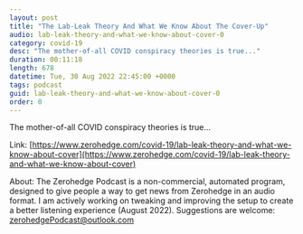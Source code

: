 ```yaml
---
layout: post
title: "The Lab-Leak Theory And What We Know About The Cover-Up"
audio: lab-leak-theory-and-what-we-know-about-cover-0
category: covid-19
desc: "The mother-of-all COVID conspiracy theories is true..."
duration: 00:11:18
length: 678
datetime: Tue, 30 Aug 2022 22:45:00 +0000
tags: podcast
guid: lab-leak-theory-and-what-we-know-about-cover-0
order: 0
---
```

The mother-of-all COVID conspiracy theories is true...

Link: [https://www.zerohedge.com/covid-19/lab-leak-theory-and-what-we-know-about-cover](https://www.zerohedge.com/covid-19/lab-leak-theory-and-what-we-know-about-cover)

About: The Zerohedge Podcast is a non-commercial, automated program, designed to give people a way to get news from Zerohedge in an audio format.  I am actively working on tweaking and improving the setup to create a better listening experience (August 2022).  Suggestions are welcome: [zerohedgePodcast@outlook.com](mailto:zerohedgePodcast@outlook.com)